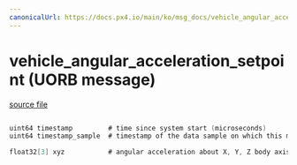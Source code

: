 ```yaml
---
canonicalUrl: https://docs.px4.io/main/ko/msg_docs/vehicle_angular_acceleration_setpoint
---
```


# vehicle_angular_acceleration_setpoint (UORB message)



[source file](https://github.com/PX4/PX4-Autopilot/blob/release/1.13/msg/vehicle_angular_acceleration_setpoint.msg)

```c

uint64 timestamp         # time since system start (microseconds)
uint64 timestamp_sample  # timestamp of the data sample on which this message is based (microseconds)

float32[3] xyz           # angular acceleration about X, Y, Z body axis in rad/s^2

```
